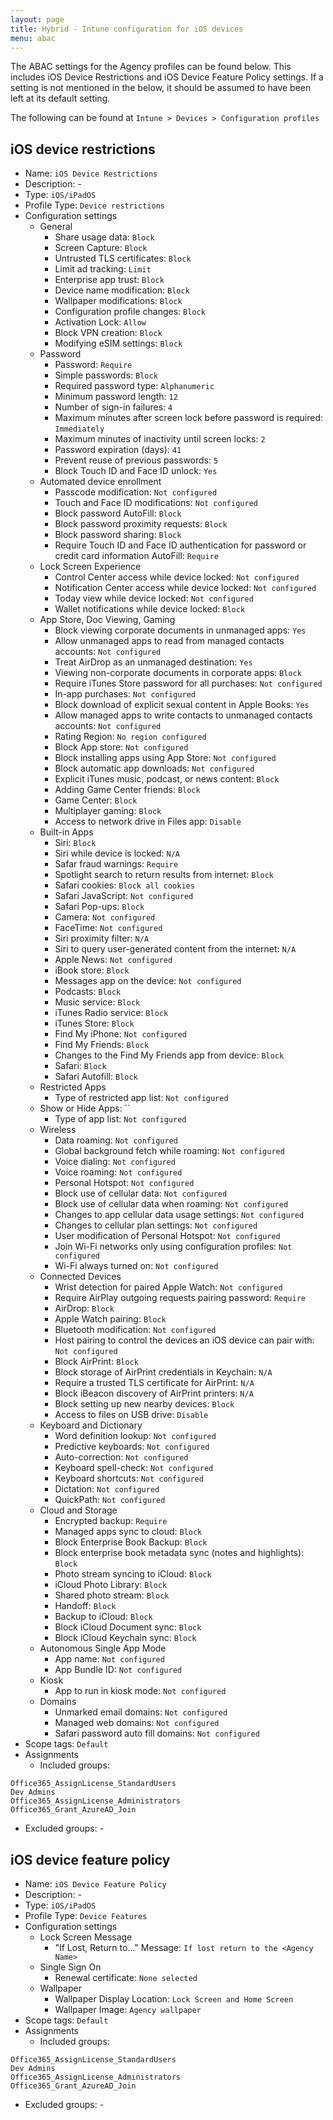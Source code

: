 ```yaml
---
layout: page
title: Hybrid - Intune configuration for iOS devices
menu: abac
---
```


The ABAC settings for the Agency profiles can be found below. This includes iOS Device Restrictions and iOS Device Feature Policy settings. If a setting is not mentioned in the below, it should be assumed to have been left at its default setting.

The following can be found at `Intune > Devices > Configuration profiles`

## iOS device restrictions

* Name: `iOS Device Restrictions`
* Description: -
* Type: `iOS/iPadOS`
* Profile Type: `Device restrictions`
* Configuration settings
  * General
    * Share usage data: `Block`
    * Screen Capture: `Block`
    * Untrusted TLS certificates: `Block`
    * Limit ad tracking: `Limit`
    * Enterprise app trust: `Block`
    * Device name modification: `Block`
    * Wallpaper modifications: `Block`
    * Configuration profile changes: `Block`
    * Activation Lock: `Allow`
    * Block VPN creation: `Block`
    * Modifying eSIM settings: `Block`
  * Password
    * Password: `Require`
    * Simple passwords: `Block`
    * Required password type: `Alphanumeric`
    * Minimum password length: `12`
    * Number of sign-in failures: `4`
    * Maximum minutes after screen lock before password is required: `Immediately`
    * Maximum minutes of inactivity until screen locks: `2`
    * Password expiration (days): `41`
    * Prevent reuse of previous passwords: `5`
    * Block Touch ID and Face ID unlock: `Yes`
  * Automated device enrollment
    * Passcode modification: `Not configured`
    * Touch and Face ID modifications: `Not configured`
    * Block password AutoFill: `Block`
    * Block password proximity requests: `Block`
    * Block password sharing: `Block`
    * Require Touch ID and Face ID authentication for password or credit card information AutoFill: `Require`
  * Lock Screen Experience
    * Control Center access while device locked: `Not configured`
    * Notification Center access while device locked: `Not configured`
    * Today view while device locked: `Not configured`
    * Wallet notifications while device locked: `Block`
  * App Store, Doc Viewing, Gaming
    * Block viewing corporate documents in unmanaged apps: `Yes`
    * Allow unmanaged apps to read from managed contacts accounts: `Not configured`
    * Treat AirDrop as an unmanaged destination: `Yes`
    * Viewing non-corporate documents in corporate apps: `Block`
    * Require iTunes Store password for all purchases: `Not configured`
    * In-app purchases: `Not configured`
    * Block download of explicit sexual content in Apple Books: `Yes`
    * Allow managed apps to write contacts to unmanaged contacts accounts: `Not configured`
    * Rating Region: `No region configured`
    * Block App store: `Not configured`
    * Block installing apps using App Store: `Not configured`
    * Block automatic app downloads: `Not configured`
    * Explicit iTunes music, podcast, or news content: `Block`
    * Adding Game Center friends: `Block`
    * Game Center: `Block`
    * Multiplayer gaming: `Block`
    * Access to network drive in Files app: `Disable`
  * Built-in Apps
    * Siri: `Block`
    * Siri while device is locked: `N/A`
    * Safar fraud warnings: `Require`
    * Spotlight search to return results from internet: `Block`
    * Safari cookies: `Block all cookies`
    * Safari JavaScript: `Not configured`
    * Safari Pop-ups: `Block`
    * Camera: `Not configured`
    * FaceTime: `Not configured`
    * Siri proximity filter: `N/A`
    * Siri to query user-generated content from the internet: `N/A`
    * Apple News: `Not configured`
    * iBook store: `Block`
    * Messages app on the device: `Not configured`
    * Podcasts: `Block`
    * Music service: `Block`
    * iTunes Radio service: `Block`
    * iTunes Store: `Block`
    * Find My iPhone: `Not configured`
    * Find My Friends: `Block`
    * Changes to the Find My Friends app from device: `Block`
    * Safari: `Block`
    * Safari Autofill: `Block`
  * Restricted Apps
    * Type of restricted app list: `Not configured`
  * Show or Hide Apps: ``
    * Type of app list: `Not configured`
  * Wireless
    * Data roaming: `Not configured`
    * Global background fetch while roaming: `Not configured`
    * Voice dialing: `Not configured`
    * Voice roaming: `Not configured`
    * Personal Hotspot: `Not configured`
    * Block use of cellular data: `Not configured`
    * Block use of cellular data when roaming: `Not configured`
    * Changes to app cellular data usage settings: `Not configured`
    * Changes to cellular plan settings: `Not configured`
    * User modification of Personal Hotspot: `Not configured`
    * Join Wi-Fi networks only using configuration profiles: `Not configured`
    * Wi-Fi always turned on: `Not configured`
  * Connected Devices
    * Wrist detection for paired Apple Watch: `Not configured`
    * Require AirPlay outgoing requests pairing password: `Require`
    * AirDrop: `Block`
    * Apple Watch pairing: `Block`
    * Bluetooth modification: `Not configured`
    * Host pairing to control the devices an iOS device can pair with: `Not configured`
    * Block AirPrint: `Block`
    * Block storage of AirPrint credentials in Keychain: `N/A`
    * Require a trusted TLS certificate for AirPrint: `N/A`
    * Block iBeacon discovery of AirPrint printers: `N/A`
    * Block setting up new nearby devices: `Block`
    * Access to files on USB drive: `Disable`
  * Keyboard and Dictionary
    * Word definition lookup: `Not configured`
    * Predictive keyboards: `Not configured`
    * Auto-correction: `Not configured`
    * Keyboard spell-check: `Not configured`
    * Keyboard shortcuts: `Not configured`
    * Dictation: `Not configured`
    * QuickPath: `Not configured`
  * Cloud and Storage
    * Encrypted backup: `Require`
    * Managed apps sync to cloud: `Block`
    * Block Enterprise Book Backup: `Block`
    * Block enterprise book metadata sync (notes and highlights): `Block`
    * Photo stream syncing to iCloud: `Block`
    * iCloud Photo Library: `Block`
    * Shared photo stream: `Block`
    * Handoff: `Block`
    * Backup to iCloud: `Block`
    * Block iCloud Document sync: `Block`
    * Block iCloud Keychain sync: `Block`
  * Autonomous Single App Mode
    * App name: `Not configured`
    * App Bundle ID: `Not configured`
  * Kiosk
    * App to run in kiosk mode: `Not configured`
  * Domains
    * Unmarked email domains: `Not configured`
    * Managed web domains: `Not configured`
    * Safari password auto fill domains: `Not configured`
* Scope tags: `Default`
* Assignments
  * Included groups: 
```
Office365_AssignLicense_StandardUsers
Dev Admins
Office365_AssignLicense_Administrators
Office365_Grant_AzureAD_Join 
```
  * Excluded groups: -

## iOS device feature policy

* Name: `iOS Device Feature Policy`
* Description: -
* Type: `iOS/iPadOS`
* Profile Type: `Device Features`
* Configuration settings
  * Lock Screen Message	
    * "If Lost, Return to..." Message: `If lost return to the <Agency Name>`
  * Single Sign On
    * Renewal certificate: `None selected`
  * Wallpaper
    * Wallpaper Display Location: `Lock Screen and Home Screen`
    * Wallpaper Image: `Agency wallpaper`
* Scope tags: `Default`
* Assignments
  * Included groups: 
```
Office365_AssignLicense_StandardUsers
Dev Admins
Office365_AssignLicense_Administrators
Office365_Grant_AzureAD_Join 
```
  * Excluded groups: -
